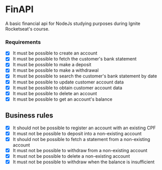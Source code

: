 # FinAPI

A basic financial api for NodeJs studying purposes during Ignite Rocketseat's course.

### Requirements

- [X] It must be possible to create an account
- [X] It must be possible to fetch the customer's bank statement
- [X] It must be possible to make a deposit
- [X] It must be possible to make a withdrawal
- [X] It must be possible to search the customer's bank statement by date
- [X] It must be possible to update customer account data
- [X] It must be possible to obtain customer account data
- [X] It must be possible to delete an account
- [X] It must be possible to get an account's balance

## Business rules

- [X] It should not be possible to register an account with an existing CPF
- [X] It must not be possible to deposit into a non-existing account
- [X] It should not be possible to fetch a statement from a non-existing account
- [X] It must not be possible to withdraw from a non-existing account
- [X] It must not be possible to delete a non-existing account
- [X] It must not be possible to withdraw when the balance is insufficient